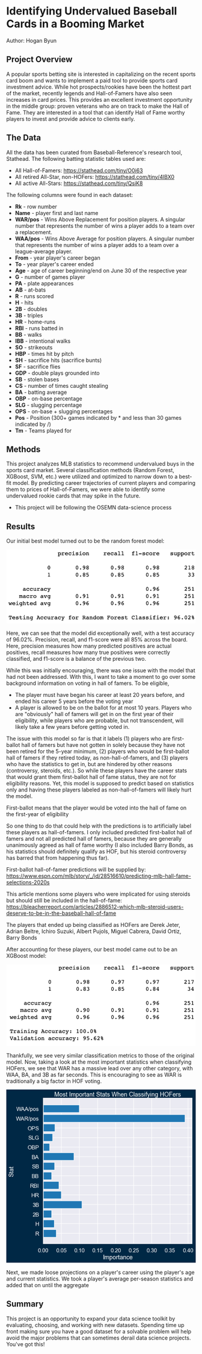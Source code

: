 
# Identifying Undervalued Baseball Cards in a Booming Market

Author: Hogan Byun

## Project Overview

A popular sports betting site is interested in capitalizing on the recent sports card boom and wants to implement a paid tool to provide sports card investment advice. While hot prospects/rookies have been the hottest part of the market, recently legends and Hall-of-Famers have also seen increases in card prices. This provides an excellent investment opportunity in the middle group: proven veterans who are on track to make the Hall of Fame. They are interested in a tool that can identify Hall of Fame worthy players to invest and provide advice to clients early. 

## The Data

All the data has been curated from Baseball-Reference's research tool, Stathead. The following batting statistic tables used are:
- All Hall-of-Famers: https://stathead.com/tiny/O0i63
- All retired All-Star, non-HOFers: https://stathead.com/tiny/4lBX0
- All active All-Stars: https://stathead.com/tiny/QsiK8

The following columns were found in each dataset:
* **Rk** - row number
* **Name** - player first and last name
* **WAR/pos** - Wins Above Replacement for position players. A singular number that represents the number of wins a player adds to a team over a replacement.
* **WAA/pos** - Wins Above Average for position players. A singular number that represents the number of wins a player adds to a team over a league-average player.
* **From** -  year player's career began
* **To** -  year player's career ended
* **Age** -  age of career beginning/end on June 30 of the respective year
* **G** -  number of games player
* **PA** -  plate appearances
* **AB** -  at-bats
* **R** - runs scored
* **H** - hits
* **2B** - doubles
* **3B** - triples
* **HR** - home-runs
* **RBI** - runs batted in
* **BB** - walks
* **IBB** - intentional walks
* **SO** - strikeouts
* **HBP** - times hit by pitch
* **SH** - sacrifice hits (sacrifice bunts)
* **SF** - sacrifice flies
* **GDP** - double plays grounded into
* **SB** - stolen bases
* **CS** - number of times caught stealing
* **BA** - batting average
* **OBP** - on-base percentage
* **SLG** - slugging percentage
* **OPS** - on-base + slugging percentages
* **Pos** - Position (300+ games indicated by * and less than 30 games indicated by /)
* **Tm** - Teams played for

## Methods

This project analyzes MLB statistics to recommend undervalued buys in the sports card market. Several classification methods (Random Forest, XGBoost, SVM, etc.) were utilized and optimized to narrow down to a best-fit model. By predicting career trajectories of current players and comparing them to prices of Hall-of-Famers, we were able to identify some undervalued rookie cards that may spike in the future.

* This project will be following the OSEMN data-science process

## Results
Our initial best model turned out to be the random forest model:

![random_forest.png](./images/random_forest.png)

Here, we can see that the model did exceptionally well, with a test accuracy of 96.02%. Precision, recall, and f1-score were all 85% across the board. Here, precision measures how many predicted positives are actual positives, recall measures how many true positives were correctly classified, and f1-score is a balance of the previous two.

While this was initially encouraging, there was one issue with the model that had not been addressed. With this, I want to take a moment to go over some background information on voting in hall of famers. To be eligible,

- The player must have began his career at least 20 years before, and ended his career 5 years before the voting year
- A player is allowed to be on the ballot for at most 10 years. Players who are "obviously" hall of famers will get in on the first year of their eligibility, while players who are probable, but not transcendent, will likely take a few years before getting voted in.

The issue with this model so far is that it labels (1) players who are first-ballot hall of famers but have not gotten in solely because they have not been retired for the 5-year minimum, (2) players who would be first-ballot hall of famers if they retired today, as non-hall-of-famers, and (3) players who have the statistics to get in, but are hindered by other reasons (controversy, steroids, etc.). So while these players have the career stats that would grant them first-ballot hall of fame status, they are not for eligibility reasons. Yet, this model is supposed to predict based on statistics only and having these players labeled as non-hall-of-famers will likely hurt the model.

First-ballot means that the player would be voted into the hall of fame on the first-year of eligibility

So one thing to do that could help with the predictions is to artificially label these players as hall-of-famers. I only included predicted first-ballot hall of famers and not all predicted hall of famers, because they are generally unanimously agreed as hall of fame worthy (I also included Barry Bonds, as his statistics should definitely qualify as HOF, but his steroid controversy has barred that from happening thus far).

First-ballot hall-of-famer predictions will be supplied by: https://www.espn.com/mlb/story/_/id/28516610/predicting-mlb-hall-fame-selections-2020s

This article mentions some players who were implicated for using steroids but should still be included in the hall-of-fame: https://bleacherreport.com/articles/2886512-which-mlb-steroid-users-deserve-to-be-in-the-baseball-hall-of-fame

The players that ended up being classified as HOFers are Derek Jeter, Adrian Beltre, Ichiro Suzuki, Albert Pujols, Miguel Cabrera, David Ortiz, Barry Bonds

After accounting for these players, our best model came out to be an XGBoost model:

![xgboost.png](./images/xgboost.png)

Thankfully, we see very similar classification metrics to those of the original model.
Now, taking a look at the most important statistics when classifying HOFers, we see that WAR has a massive lead over any other category, with WAA, BA, and 3B as far seconds. This is encouraging to see as WAR is traditionally a big factor in HOF voting. 

![stat_plot.png](./images/stat_plot.png)

Next, we made loose projections on a player's career using the player's age and current statistics. We took a player's average per-season statistics and added that on until the aggregate
## Summary

This project is an opportunity to expand your data science toolkit by evaluating, choosing, and working with new datasets. Spending time up front making sure you have a good dataset for a solvable problem will help avoid the major problems that can sometimes derail data science projects. You've got this!

